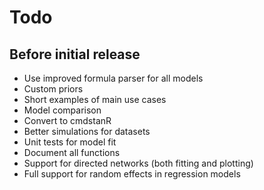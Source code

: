 # Todo

## Before initial release

* Use improved formula parser for all models
* Custom priors
* Short examples of main use cases
* Model comparison
* Convert to cmdstanR
* Better simulations for datasets
* Unit tests for model fit
* Document all functions
* Support for directed networks (both fitting and plotting)
* Full support for random effects in regression models
